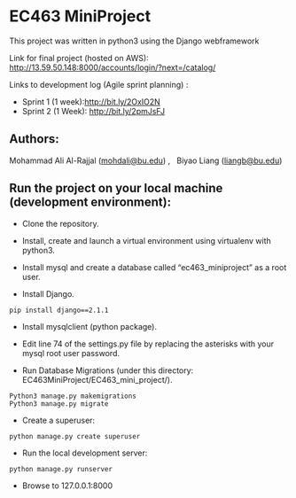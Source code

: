 # EC463 MiniProject

This project was written in python3 using the Django webframework 

Link for final project (hosted on AWS): http://13.59.50.148:8000/accounts/login/?next=/catalog/

Links to development log (Agile sprint planning) :  
* Sprint 1 (1 week):http://bit.ly/2OxIO2N 
* Sprint 2 (1 Week): http://bit.ly/2pmJsFJ 

## Authors:
Mohammad Ali Al-Rajjal (mohdali@bu.edu) , &nbsp; Biyao Liang (liangb@bu.edu)    
## Run the project on your local machine (development environment): 
* Clone the repository. 

* Install, create and launch a virtual environment using virtualenv with python3.

* Install mysql and create a database called “ec463_miniproject” as a root user. 

* Install Django.
```
pip install django==2.1.1
```

* Install mysqlclient (python package). 

* Edit line 74 of the settings.py file by replacing the asterisks with your mysql root user password. 

* Run Database Migrations  (under this directory: EC463MiniProject/EC463_mini_project/).  

```
Python3 manage.py makemigrations
Python3 manage.py migrate 
```
* Create a superuser: 
```
python manage.py create superuser
```
* Run the local development server: 
```
python manage.py runserver
```
* Browse to  127.0.0.1:8000
